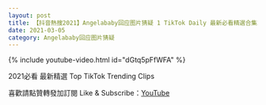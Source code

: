 ```yaml
---
layout: post
title: 【抖音熱搜2021】Angelababy回应图片猜疑 1 TikTok Daily 最新必看精選合集2021 03 05
date: 2021-03-05
category: Angelababy回应图片猜疑
---
```


{% include youtube-video.html id="dGtq5pFfWFA" %}

2021必看 最新精選 Top TikTok Trending Clips

喜歡請點贊轉發加訂閱 Like & Subscribe：[YouTube](https://www.youtube.com/channel/UCAoR7VcanIPd04uEq_GIylA/videos)

